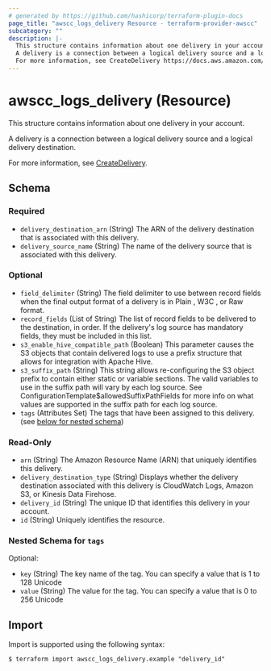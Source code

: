 ```yaml
---
# generated by https://github.com/hashicorp/terraform-plugin-docs
page_title: "awscc_logs_delivery Resource - terraform-provider-awscc"
subcategory: ""
description: |-
  This structure contains information about one delivery in your account.
  A delivery is a connection between a logical delivery source and a logical delivery destination.
  For more information, see CreateDelivery https://docs.aws.amazon.com/AmazonCloudWatchLogs/latest/APIReference/API_CreateDelivery.html.
---
```


# awscc_logs_delivery (Resource)

This structure contains information about one delivery in your account.

A delivery is a connection between a logical delivery source and a logical delivery destination.

For more information, see [CreateDelivery](https://docs.aws.amazon.com/AmazonCloudWatchLogs/latest/APIReference/API_CreateDelivery.html).



<!-- schema generated by tfplugindocs -->
## Schema

### Required

- `delivery_destination_arn` (String) The ARN of the delivery destination that is associated with this delivery.
- `delivery_source_name` (String) The name of the delivery source that is associated with this delivery.

### Optional

- `field_delimiter` (String) The field delimiter to use between record fields when the final output format of a delivery is in Plain , W3C , or Raw format.
- `record_fields` (List of String) The list of record fields to be delivered to the destination, in order. If the delivery's log source has mandatory fields, they must be included in this list.
- `s3_enable_hive_compatible_path` (Boolean) This parameter causes the S3 objects that contain delivered logs to use a prefix structure that allows for integration with Apache Hive.
- `s3_suffix_path` (String) This string allows re-configuring the S3 object prefix to contain either static or variable sections. The valid variables to use in the suffix path will vary by each log source. See ConfigurationTemplate$allowedSuffixPathFields for more info on what values are supported in the suffix path for each log source.
- `tags` (Attributes Set) The tags that have been assigned to this delivery. (see [below for nested schema](#nestedatt--tags))

### Read-Only

- `arn` (String) The Amazon Resource Name (ARN) that uniquely identifies this delivery.
- `delivery_destination_type` (String) Displays whether the delivery destination associated with this delivery is CloudWatch Logs, Amazon S3, or Kinesis Data Firehose.
- `delivery_id` (String) The unique ID that identifies this delivery in your account.
- `id` (String) Uniquely identifies the resource.

<a id="nestedatt--tags"></a>
### Nested Schema for `tags`

Optional:

- `key` (String) The key name of the tag. You can specify a value that is 1 to 128 Unicode
- `value` (String) The value for the tag. You can specify a value that is 0 to 256 Unicode

## Import

Import is supported using the following syntax:

```shell
$ terraform import awscc_logs_delivery.example "delivery_id"
```

